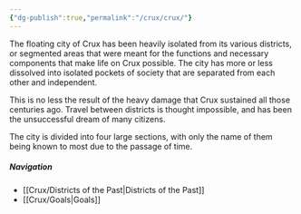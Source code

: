 ```yaml
---
{"dg-publish":true,"permalink":"/crux/crux/"}
---
```


The floating city of Crux has been heavily isolated from its various districts, or segmented areas that were meant for the functions and necessary components that make life on Crux possible. The city has more or less dissolved into isolated pockets of society that are separated from each other and independent.

This is no less the result of the heavy damage that Crux sustained all those centuries ago. Travel between districts is thought impossible, and has been the unsuccessful dream of many citizens. 

The city is divided into four large sections, with only the name of them being known to most due to the passage of time.

##### Navigation
- [[Crux/Districts of the Past\|Districts of the Past]]
- [[Crux/Goals\|Goals]]